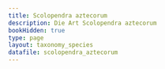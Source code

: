 ```yaml
---
title: Scolopendra aztecorum
description: Die Art Scolopendra aztecorum
bookHidden: true
type: page
layout: taxonomy_species
datafile: scolopendra_aztecorum
---
```


